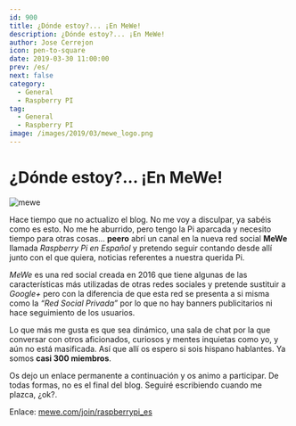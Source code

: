 ```yaml
---
id: 900
title: ¿Dónde estoy?... ¡En MeWe!
description: ¿Dónde estoy?... ¡En MeWe!
author: Jose Cerrejon
icon: pen-to-square
date: 2019-03-30 11:00:00
prev: /es/
next: false
category:
  - General
  - Raspberry PI
tag:
  - General
  - Raspberry PI
image: /images/2019/03/mewe_logo.png
---
```


# ¿Dónde estoy?... ¡En MeWe!

![mewe](/images/2019/03/mewe_logo.png)

Hace tiempo que no actualizo el blog. No me voy a disculpar, ya sabéis como es esto. No me he aburrido, pero tengo la Pi aparcada y necesito tiempo para otras cosas... **peero** abrí un canal en la nueva red social **MeWe** llamada *Raspberry Pi en Español* y pretendo seguir contando desde allí junto con el que quiera, noticias referentes a nuestra querida Pi.

*MeWe* es una red social  creada en 2016 que tiene algunas de las características más utilizadas de otras redes sociales y pretende sustituir a *Google+* pero con la diferencia de que esta red se presenta a si misma como la *“Red Social Privada”* por lo que no hay banners publicitarios ni hace seguimiento de los usuarios.

Lo que más me gusta es que sea dinámico, una sala de chat por la que conversar con otros aficionados, curiosos y mentes inquietas como yo, y aún no está masificada. Así que allí os espero si sois hispano hablantes. Ya somos **casi 300 miembros**.

Os dejo un enlace permanente a continuación y os animo a participar. De todas formas, no es el final del blog. Seguiré escribiendo cuando me plazca, ¿ok?.

Enlace: [mewe.com/join/raspberrypi_es](https://mewe.com/join/raspberrypi_es)